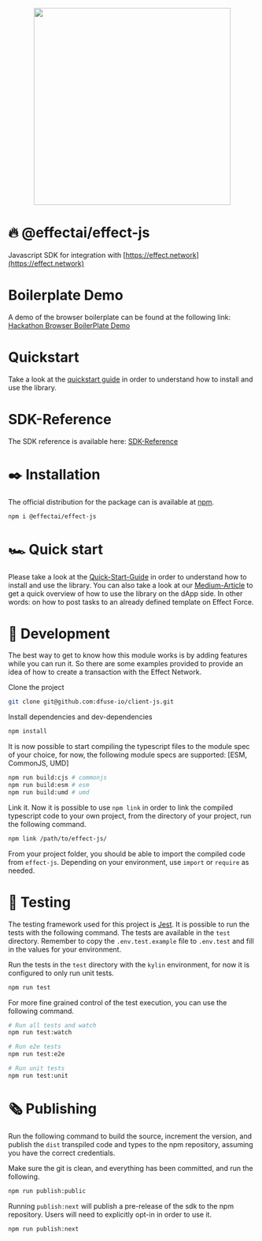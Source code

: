 <p align="center"><img src="https://effect.network/img/logo/logo.png" width="400px"></p>


# 🔥 @effectai/effect-js 

Javascript SDK for integration with [https://effect.network](https://effect.network)  

# Boilerplate Demo
A demo of the browser boilerplate can be found at the following link:
[Hackathon Browser BoilerPlate Demo](https://effectai.github.io/hackathon-boilerplate/)

# Quickstart
Take a look at the [quickstart guide](https://developer.effect.network/quickstart/) in order to understand how to install and use the library.

# SDK-Reference
The SDK reference is available here: [SDK-Reference](https://effectai.github.io/effect-js/)  

# ✒️ Installation

The official distribution for the package can is available at [npm](https://www.npmjs.com/package/effect-js).

```bash
npm i @effectai/effect-js
```

# 🏎 Quick start
Please take a look at the [Quick-Start-Guide](https://developer.effect.network/quickstart/) in order to understand how to install and use the library.
You can also take a look at our [Medium-Article](https://medium.com/effect-ai/launch-your-dapp-on-effect-network-eece1ba221f6) to get a quick overview of how to use the library on the dApp side. In other words: on how to post tasks to an already defined template on Effect Force.


# 🦋 Development
The best way to get to know how this module works is by adding features while you can run it. So there are some examples provided to provide an idea of how to create a transaction with the Effect Network.

Clone the project
```bash
git clone git@github.com:dfuse-io/client-js.git
```
Install dependencies and dev-dependencies
```bash
npm install
```
It is now possible to start compiling the typescript files to the module spec of your choice, for now, the following module specs are supported: [ESM, CommonJS, UMD]
```bash
npm run build:cjs # commonjs
npm run build:esm # esm
npm run build:umd # umd
```
Link it. Now it is possible to use `npm link` in order to link the compiled typescript code to your own project, from the directory of your project, run the following command.
```bash
npm link /path/to/effect-js/
```
From your project folder, you should be able to import the compiled code from `effect-js`. Depending on your environment, use `import` or `require` as needed.

# 🧪 Testing
The testing framework used for this project is [Jest](https://jestjs.io/docs/api). It is possible to run the tests with the following command. The tests are available in the `test` directory. 
Remember to copy the `.env.test.example` file to `.env.test` and fill in the values for your environment.

Run the tests in the `test` directory with the `kylin` environment, for now it is configured to only run unit tests. 
```bash
npm run test
```

For more fine grained control of the test execution, you can use the following command.
```bash
# Run all tests and watch
npm run test:watch

# Run e2e tests
npm run test:e2e

# Run unit tests
npm run test:unit
```



# 🗞 Publishing
Run the following command to build the source, increment the version, and publish the `dist` transpiled code and types to the npm repository, assuming you have the correct credentials.

Make sure the git is clean, and everything has been committed, and run the following.
```bash
npm run publish:public
```
Running `publish:next` will publish a pre-release of the sdk to the npm repository. Users will need to explicitly opt-in in order to use it.
```bash
npm run publish:next
```


